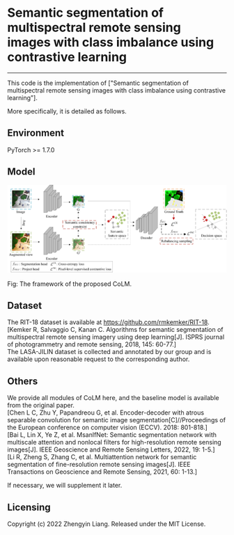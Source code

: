 # Semantic segmentation of multispectral remote sensing images with class imbalance using contrastive learning

---------------------

This code is the implementation of ["Semantic segmentation of multispectral remote sensing images with class imbalance using contrastive learning"].

More specifically, it is detailed as follows.

## Environment

PyTorch >= 1.7.0

## Model

<img src="Figure/CoLM.jpg"/>

Fig: The framework of the proposed CoLM.


## Dataset

The RIT-18 dataset is available at https://github.com/rmkemker/RIT-18. [Kemker R, Salvaggio C, Kanan C. Algorithms for semantic segmentation of multispectral remote sensing imagery using deep learning[J]. ISPRS journal of photogrammetry and remote sensing, 2018, 145: 60-77.]  
The LASA-JILIN dataset is collected and annotated by our group and is available upon reasonable request to the corresponding author.


## Others

We provide all modules of CoLM here, and the baseline model is available from the original paper.  
[Chen L C, Zhu Y, Papandreou G, et al. Encoder-decoder with atrous separable convolution for semantic image segmentation[C]//Proceedings of the European conference on computer vision (ECCV). 2018: 801-818.]  
[Bai L, Lin X, Ye Z, et al. MsanlfNet: Semantic segmentation network with multiscale attention and nonlocal filters for high-resolution remote sensing images[J]. IEEE Geoscience and Remote Sensing Letters, 2022, 19: 1-5.]  
[Li R, Zheng S, Zhang C, et al. Multiattention network for semantic segmentation of fine-resolution remote sensing images[J]. IEEE Transactions on Geoscience and Remote Sensing, 2021, 60: 1-13.]  

If necessary, we will supplement it later.


Licensing
---------
Copyright (c) 2022 Zhengyin Liang. Released under the MIT License.
